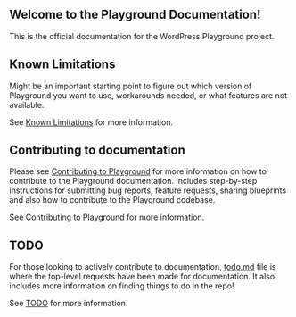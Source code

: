 ## Welcome to the Playground Documentation!
This is the official documentation for the WordPress Playground project.

## Known Limitations
Might be an important starting point to figure out which version of Playground you want to use, workarounds needed, or what features are not available.

See [Known Limitations](./known-limitations.md) for more information.

## Contributing to documentation
Please see [Contributing to Playground](./contributing.md) for more information on how to contribute to the Playground documentation. Includes step-by-step instructions for submitting bug reports, feature requests, sharing blueprints and also how to contribute to the Playground codebase.

See [Contributing to Playground](./contributing.md) for more information.

## TODO
For those looking to actively contribute to documentation, [todo.md](./) file is where the top-level requests have been made for documentation. It also includes more information on finding things to do in the repo!

See [TODO](./TODO.md) for more information.
